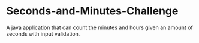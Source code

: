 # Seconds-and-Minutes-Challenge
A java application that can count the minutes and hours given an amount of seconds with input validation.
